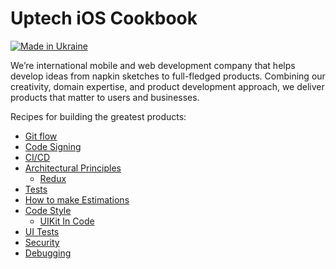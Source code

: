 # Uptech iOS Cookbook
[![Made in Ukraine](https://img.shields.io/badge/made_in-ukraine-ffd700.svg?labelColor=0057b7)](https://stand-with-ukraine.pp.ua)

We’re international mobile and web development company that helps develop ideas from napkin sketches to full-fledged products. Combining our creativity, domain expertise, and product development approach, we deliver products that matter to users and businesses.

Recipes for building the greatest products:

- [Git flow](https://github.com/uptechteam/ios-cookbook/blob/master/1-git-flow.md)
- [Code Signing](https://github.com/uptechteam/ios-cookbook/blob/master/2-code-signing.md)
- [CI/CD](https://github.com/uptechteam/ios-cookbook/blob/master/3-ci.md)
- [Architectural Principles](https://github.com/uptechteam/ios-cookbook/blob/master/4-architecture.md)
  - [Redux](https://github.com/uptechteam/ios-cookbook/blob/master/4-1-redux.md)
- [Tests](https://github.com/uptechteam/ios-cookbook/blob/master/5-tests.md)
- [How to make Estimations](https://github.com/uptechteam/ios-cookbook/blob/master/6-estimates.md)
- [Code Style](https://github.com/uptechteam/ios-cookbook/blob/master/7-code-style.md)
  - [UIKit In Code](https://github.com/uptechteam/ios-cookbook/blob/master/7-1-ui-in-code.md)
- [UI Tests](https://github.com/uptechteam/ios-cookbook/blob/master/8-ui-tests.md)
- [Security](https://github.com/uptechteam/ios-cookbook/blob/master/9-security.md)
- [Debugging](https://github.com/uptechteam/ios-cookbook/blob/master/10-debugging.md)

